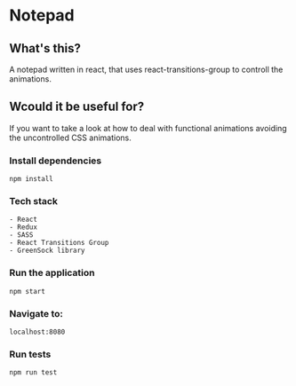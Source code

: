 # Notepad

## What's this?
A notepad written in react, that uses react-transitions-group to controll the animations.

## Wcould it be useful for?
If you want to take a look at how to deal with functional animations avoiding the uncontrolled CSS animations.

### Install dependencies
```
npm install
```

### Tech stack
```
- React
- Redux
- SASS
- React Transitions Group
- GreenSock library
```

### Run the application
```
npm start
```

### Navigate to:
```
localhost:8080
```

### Run tests
```
npm run test
```
